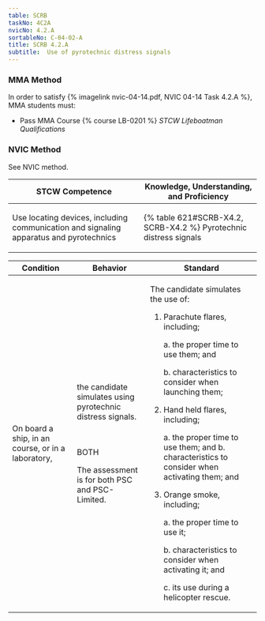 ```yaml
---
table: SCRB
taskNo: 4C2A
nvicNo: 4.2.A 
sortableNo: C-04-02-A
title: SCRB 4.2.A 
subtitle:  Use of pyrotechnic distress signals
---
```



### MMA Method

In order to satisfy  {% imagelink nvic-04-14.pdf, NVIC 04-14 Task 4.2.A %}, MMA students must:

* Pass MMA Course {% course LB-0201 %}  *STCW Lifeboatman Qualifications*


### NVIC Method

<a onclick="togglevisibility('nvic_methods')" >See NVIC method.</a>

<div id='nvic_methods' class='hide'>

<table>
<thead>
<tr>
<th class='forty'> STCW Competence </th>
<th class='sixty'> Knowledge, Understanding, and Proficiency </th>
</tr>
</thead>




<tbody>
<tr><td markdown='1'>

Use locating devices, including communication and signaling apparatus and pyrotechnics

</td><td markdown='1'>

{% table 621#SCRB-X4.2, SCRB-X4.2 %} Pyrotechnic distress signals

</td></tr>


</tbody>
</table>


<table>
<thead>
<tr><th class='twenty'>  Condition </th><th class='twenty'> Behavior </th><th  class='sixty'>Standard </th></tr>
</thead>
<tbody >



<tr><td markdown='1'>

On board a ship, in an course, or in a laboratory,

</td><td markdown='1'>

the candidate simulates using pyrotechnic distress signals.

<br>

<div class="tooltip" markdown='1'>

BOTH

The assessment is for both PSC and PSC-Limited.

</div>


</td><td markdown='1'>

The candidate simulates the use of:

1. Parachute flares, including;

     a. the proper time to use them; and 

     b. characteristics to consider when launching them;

2. Hand held flares, including;

     a. the proper time to use them; and b. characteristics to consider when activating them; and 

3. Orange smoke, including;

     a. the proper time to use it;

     b. characteristics to consider when activating it; and 

     c. its use during a helicopter rescue. 

</td></tr>
</tbody>
</table>
</div>
